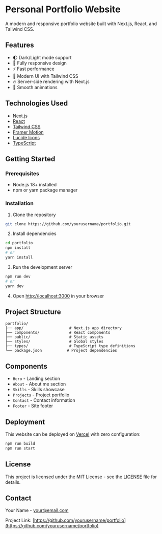 # Personal Portfolio Website

A modern and responsive portfolio website built with Next.js, React, and Tailwind CSS.

## Features

- 🌓 Dark/Light mode support
- 📱 Fully responsive design
- ⚡ Fast performance
- 🎨 Modern UI with Tailwind CSS
- 🔥 Server-side rendering with Next.js
- 🚀 Smooth animations

## Technologies Used

- [Next.js](https://nextjs.org/)
- [React](https://reactjs.org/)
- [Tailwind CSS](https://tailwindcss.com/)
- [Framer Motion](https://www.framer.com/motion/)
- [Lucide Icons](https://lucide.dev/)
- [TypeScript](https://www.typescriptlang.org/)

## Getting Started

### Prerequisites

- Node.js 18+ installed
- npm or yarn package manager

### Installation

1. Clone the repository

```bash
git clone https://github.com/yourusername/portfolio.git
```

2. Install dependencies

```bash
cd portfolio
npm install
# or
yarn install
```

3. Run the development server

```bash
npm run dev
# or
yarn dev
```

4. Open [http://localhost:3000](http://localhost:3000) in your browser

## Project Structure

```
portfolio/
├── app/                    # Next.js app directory
├── components/             # React components
├── public/                 # Static assets
├── styles/                 # Global styles
├── types/                  # TypeScript type definitions
└── package.json           # Project dependencies
```

## Components

- `Hero` - Landing section
- `About` - About me section
- `Skills` - Skills showcase
- `Projects` - Project portfolio
- `Contact` - Contact information
- `Footer` - Site footer

## Deployment

This website can be deployed on [Vercel](https://vercel.com/) with zero configuration:

```bash
npm run build
npm run start
```

## License

This project is licensed under the MIT License - see the [LICENSE](LICENSE) file for details.

## Contact

Your Name - [your@email.com](mailto:your@email.com)

Project Link: [https://github.com/yourusername/portfolio](https://github.com/yourusername/portfolio)
